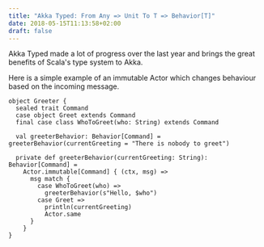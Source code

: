 ```yaml
---
title: "Akka Typed: From Any => Unit To T => Behavior[T]"
date: 2018-05-15T11:13:58+02:00
draft: false
---
```


Akka Typed made a lot of progress over the last year and brings the great benefits of Scala's type system to Akka.

Here is a simple example of an immutable Actor which changes behaviour based on the incoming message.

```
object Greeter {
  sealed trait Command
  case object Greet extends Command
  final case class WhoToGreet(who: String) extends Command

  val greeterBehavior: Behavior[Command] = greeterBehavior(currentGreeting = "There is nobody to greet")

  private def greeterBehavior(currentGreeting: String): Behavior[Command] =
    Actor.immutable[Command] { (ctx, msg) =>
      msg match {
        case WhoToGreet(who) =>
          greeterBehavior(s"Hello, $who")
        case Greet =>
          println(currentGreeting)
          Actor.same
      }
    }
}
```
